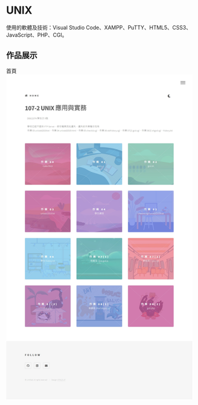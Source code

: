 # UNIX
使用的軟體及技術：Visual Studio Code、XAMPP、PuTTY、HTML5、CSS3、JavaScript、PHP、CGI。
## 作品展示
首頁
![image](https://github.com/yvainecyw/Unix-Project/blob/main/Docs/%E9%A6%96%E9%A0%81.jpeg)
